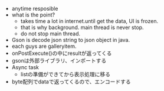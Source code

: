 - anytime resposible
- what is the point?
    - takes time a lot in internet.until get the data, UI is frozen.
    - that is why background. main thread is never stop.
    - do not stop main thread.
- Gson is decode json string to json object in java.
- each guys are galleryitem.
- onPostExecute()の中にresultが返ってくる
- gsonは外部ライブラリ、インポートする
- Async task
    - listの準備ができてから表示処理に移る
- byte配列でdataで返ってくるので、エンコードする
